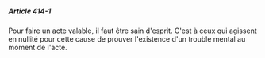 ##### Article 414-1

Pour faire un acte valable, il faut être sain d'esprit. C'est à ceux qui agissent en nullité pour cette cause de prouver l'existence d'un trouble mental au moment de l'acte.

